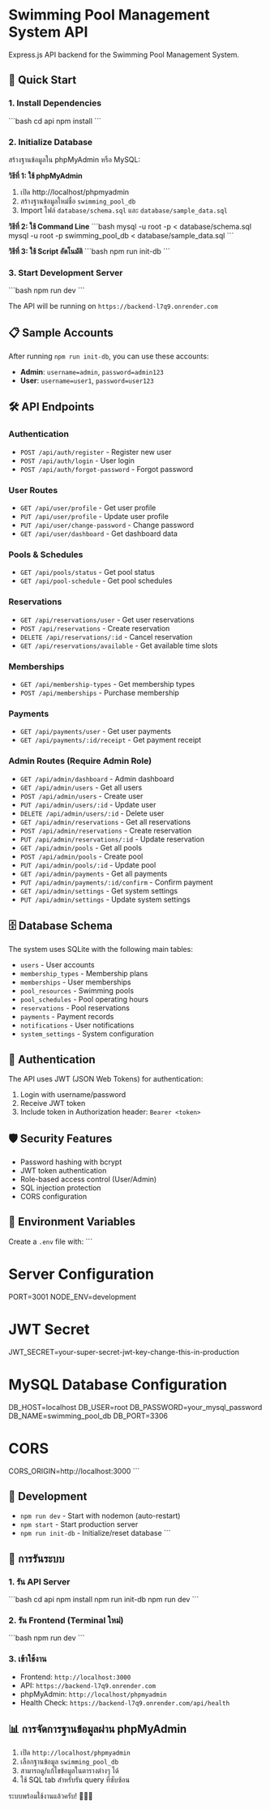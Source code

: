 # Swimming Pool Management System API

Express.js API backend for the Swimming Pool Management System.

## 🚀 Quick Start

### 1. Install Dependencies
\`\`\`bash
cd api
npm install
\`\`\`

### 2. Initialize Database
สร้างฐานข้อมูลใน phpMyAdmin หรือ MySQL:

**วิธีที่ 1: ใช้ phpMyAdmin**
1. เปิด http://localhost/phpmyadmin
2. สร้างฐานข้อมูลใหม่ชื่อ `swimming_pool_db`
3. Import ไฟล์ `database/schema.sql` และ `database/sample_data.sql`

**วิธีที่ 2: ใช้ Command Line**
\`\`\`bash
mysql -u root -p < database/schema.sql
mysql -u root -p swimming_pool_db < database/sample_data.sql
\`\`\`

**วิธีที่ 3: ใช้ Script อัตโนมัติ**
\`\`\`bash
npm run init-db
\`\`\`

### 3. Start Development Server
\`\`\`bash
npm run dev
\`\`\`

The API will be running on `https://backend-l7q9.onrender.com`

## 📋 Sample Accounts

After running `npm run init-db`, you can use these accounts:

- **Admin**: `username=admin`, `password=admin123`
- **User**: `username=user1`, `password=user123`

## 🛠 API Endpoints

### Authentication
- `POST /api/auth/register` - Register new user
- `POST /api/auth/login` - User login
- `POST /api/auth/forgot-password` - Forgot password

### User Routes
- `GET /api/user/profile` - Get user profile
- `PUT /api/user/profile` - Update user profile
- `PUT /api/user/change-password` - Change password
- `GET /api/user/dashboard` - Get dashboard data

### Pools & Schedules
- `GET /api/pools/status` - Get pool status
- `GET /api/pool-schedule` - Get pool schedules

### Reservations
- `GET /api/reservations/user` - Get user reservations
- `POST /api/reservations` - Create reservation
- `DELETE /api/reservations/:id` - Cancel reservation
- `GET /api/reservations/available` - Get available time slots

### Memberships
- `GET /api/membership-types` - Get membership types
- `POST /api/memberships` - Purchase membership

### Payments
- `GET /api/payments/user` - Get user payments
- `GET /api/payments/:id/receipt` - Get payment receipt

### Admin Routes (Require Admin Role)
- `GET /api/admin/dashboard` - Admin dashboard
- `GET /api/admin/users` - Get all users
- `POST /api/admin/users` - Create user
- `PUT /api/admin/users/:id` - Update user
- `DELETE /api/admin/users/:id` - Delete user
- `GET /api/admin/reservations` - Get all reservations
- `POST /api/admin/reservations` - Create reservation
- `PUT /api/admin/reservations/:id` - Update reservation
- `GET /api/admin/pools` - Get all pools
- `POST /api/admin/pools` - Create pool
- `PUT /api/admin/pools/:id` - Update pool
- `GET /api/admin/payments` - Get all payments
- `PUT /api/admin/payments/:id/confirm` - Confirm payment
- `GET /api/admin/settings` - Get system settings
- `PUT /api/admin/settings` - Update system settings

## 🗄 Database Schema

The system uses SQLite with the following main tables:
- `users` - User accounts
- `membership_types` - Membership plans
- `memberships` - User memberships
- `pool_resources` - Swimming pools
- `pool_schedules` - Pool operating hours
- `reservations` - Pool reservations
- `payments` - Payment records
- `notifications` - User notifications
- `system_settings` - System configuration

## 🔐 Authentication

The API uses JWT (JSON Web Tokens) for authentication:
1. Login with username/password
2. Receive JWT token
3. Include token in Authorization header: `Bearer <token>`

## 🛡 Security Features

- Password hashing with bcrypt
- JWT token authentication
- Role-based access control (User/Admin)
- SQL injection protection
- CORS configuration

## 📝 Environment Variables

Create a `.env` file with:
\`\`\`
# Server Configuration
PORT=3001
NODE_ENV=development

# JWT Secret
JWT_SECRET=your-super-secret-jwt-key-change-this-in-production

# MySQL Database Configuration
DB_HOST=localhost
DB_USER=root
DB_PASSWORD=your_mysql_password
DB_NAME=swimming_pool_db
DB_PORT=3306

# CORS
CORS_ORIGIN=http://localhost:3000
\`\`\`

## 🔧 Development

- `npm run dev` - Start with nodemon (auto-restart)
- `npm start` - Start production server
- `npm run init-db` - Initialize/reset database
\`\`\`

## 🚀 การรันระบบ

### 1. รัน API Server
\`\`\`bash
cd api
npm install
npm run init-db
npm run dev
\`\`\`

### 2. รัน Frontend (Terminal ใหม่)
\`\`\`bash
npm run dev
\`\`\`

### 3. เข้าใช้งาน
- Frontend: `http://localhost:3000`
- API: `https://backend-l7q9.onrender.com`
- phpMyAdmin: `http://localhost/phpmyadmin`
- Health Check: `https://backend-l7q9.onrender.com/api/health`

## 📊 การจัดการฐานข้อมูลผ่าน phpMyAdmin

1. เปิด `http://localhost/phpmyadmin`
2. เลือกฐานข้อมูล `swimming_pool_db`
3. สามารถดู/แก้ไขข้อมูลในตารางต่างๆ ได้
4. ใช้ SQL tab สำหรับรัน query ที่ซับซ้อน

ระบบพร้อมใช้งานแล้วครับ! 🏊‍♂️✨
